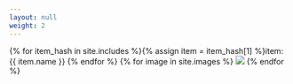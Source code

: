 ```yaml
---
layout: null
weight: 2
---
```

{% for item_hash in site.includes %}{% assign item = item_hash[1] %}item: {{ item.name }} {% endfor %}
{% for image in site.images %}
   <img src="{{ file.url }}" />
{% endfor %}
